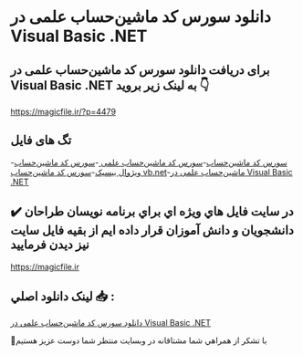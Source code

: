 # دانلود سورس کد ماشین‌حساب علمی در Visual Basic .NET

## برای دریافت دانلود سورس کد ماشین‌حساب علمی در Visual Basic .NET به لینک زیر بروید 👇

https://magicfile.ir/?p=4479

## تگ های فایل

-[سورس کد ماشین‌حساب](https://magicfile.ir/product/%d8%b3%d9%88%d8%b1%d8%b3-%da%a9%d8%af-%d9%85%d8%a7%d8%b4%db%8c%d9%86%d8%ad%d8%b3%d8%a7%d8%a8-%d8%b9%d9%84%d9%85%db%8c-%d8%af%d8%b1-visual-basic-net/)-[سورس کد ماشین‌حساب علمی ](https://magicfile.ir/product/%d8%b3%d9%88%d8%b1%d8%b3-%da%a9%d8%af-%d9%85%d8%a7%d8%b4%db%8c%d9%86%d8%ad%d8%b3%d8%a7%d8%a8-%d8%b9%d9%84%d9%85%db%8c-%d8%af%d8%b1-visual-basic-net/)-[سورس کد ماشین‌حساب ویژوال بیسیک](https://magicfile.ir/product/%d8%b3%d9%88%d8%b1%d8%b3-%da%a9%d8%af-%d9%85%d8%a7%d8%b4%db%8c%d9%86%d8%ad%d8%b3%d8%a7%d8%a8-%d8%b9%d9%84%d9%85%db%8c-%d8%af%d8%b1-visual-basic-net/)-[سورس کد ماشین‌حساب vb.net](https://magicfile.ir/product/%d8%b3%d9%88%d8%b1%d8%b3-%da%a9%d8%af-%d9%85%d8%a7%d8%b4%db%8c%d9%86%d8%ad%d8%b3%d8%a7%d8%a8-%d8%b9%d9%84%d9%85%db%8c-%d8%af%d8%b1-visual-basic-net/)-[ماشین‌حساب علمی در Visual Basic .NET](https://magicfile.ir/product/%d8%b3%d9%88%d8%b1%d8%b3-%da%a9%d8%af-%d9%85%d8%a7%d8%b4%db%8c%d9%86%d8%ad%d8%b3%d8%a7%d8%a8-%d8%b9%d9%84%d9%85%db%8c-%d8%af%d8%b1-visual-basic-net/)

## ✔️ در سايت فايل هاي ويژه اي براي برنامه نويسان طراحان دانشجويان و دانش آموزان قرار داده ايم از بقيه فايل سايت نيز ديدن فرماييد

https://magicfile.ir


## لينک دانلود اصلي 📥 :

[دانلود سورس کد ماشین‌حساب علمی در Visual Basic .NET](https://magicfile.ir/product/%d8%b3%d9%88%d8%b1%d8%b3-%da%a9%d8%af-%d9%85%d8%a7%d8%b4%db%8c%d9%86%d8%ad%d8%b3%d8%a7%d8%a8-%d8%b9%d9%84%d9%85%db%8c-%d8%af%d8%b1-visual-basic-net/) 


🙏با تشکر از همراهي شما مشتاقانه در وبسایت منتظر شما دوست عزیز هستیم

